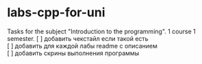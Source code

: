 # labs-cpp-for-uni
 Tasks for the subject "Introduction to the programming". 1 course 1 semester.
[ ] добавить чекстайл если такой есть    
[ ] добавить для каждой лабы readme с описанием    
[ ] добавить скрины выполнения программы    
